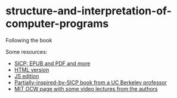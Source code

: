 # structure-and-interpretation-of-computer-programs
Following the book

Some resources:

- [SICP: EPUB and PDF and more](https://github.com/sarabander/sicp)
- [HTML version](https://mitp-content-server.mit.edu/books/content/sectbyfn/books_pres_0/6515/sicp.zip/index.html)
- [JS edition](https://github.com/source-academy/sicp)
- [Partially-inspired-by-SICP book from a UC Berkeley professor](https://www.composingprograms.com/)
- [MIT OCW page with some video lectures from the authors](https://ocw.mit.edu/courses/6-001-structure-and-interpretation-of-computer-programs-spring-2005/pages/syllabus/)
